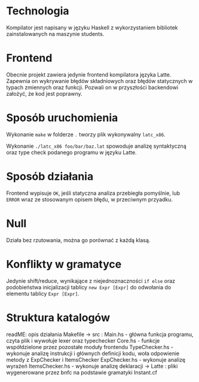 # Technologia
Kompilator jest napisany w języku Haskell z wykorzystaniem bibliotek zainstalowanych na maszynie students.

# Frontend
Obecnie projekt zawiera jedynie frontend kompilatora języka Latte. Zapewnia on wykrywanie błędów składniowych
oraz błędów statycznych w typach zmiennych oraz funkcji. Pozwali on w przyszłości backendowi założyć,
że kod jest poprawny.

# Sposób uruchomienia
Wykonanie `make` w folderze `.` tworzy plik wykonywalny `latc_x86`.

Wykonanie `./latc_x86 foo/bar/baz.lat` spowoduje analizę syntaktyczną oraz type check podanego programu w języku Latte.

# Sposób działania
Frontend wypisuje `OK`, jeśli statyczna analiza przebiegła pomyślnie, lub `ERROR` wraz ze stosowanym
opisem błędu, w przeciwnym przyadku.

# Null
Działa bez rzutowania, można go porównać z każdą klasą.

# Konflikty w gramatyce
Jedynie shift/reduce, wynikające z niejednoznaczności `if else` oraz podobieństwa 
inicjalizacji tablicy `new Expr [Expr]` do odwołania do elementu tablicy `Expr [Expr]`.

# Struktura katalogów
readME: opis działania
Makefile
    -> src : Main.hs - główna funkcja programu, czyta plik i wywołuje lexer oraz typechecker
             Core.hs - funkcje współdzielone przez pozostałe moduły frontendu
             TypeChecker.hs - wykonuje analizę instrukcji i głównych definicji kodu, woła odpowienie metody z ExpChecker i ItemsChecker
             ExpChecker.hs - wykonuje analizę wyrażeń
             ItemsChecker.hs - wykonuje analizę deklaracji
            -> Latte : pliki wygenerowane przez bnfc na podstawie gramatyki Instant.cf
